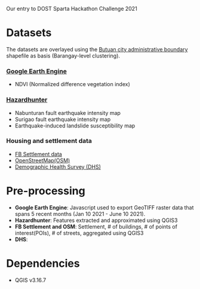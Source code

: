 Our entry to DOST Sparta Hackathon Challenge 2021

# Datasets 
The datasets are overlayed using the [Butuan city administrative boundary](http://philgis.org/city-and-capital-page/butuan-city) shapefile as basis (Barangay-level clustering).

### [Google Earth Engine](https://developers.google.com/earth-engine/datasets/catalog/MODIS_006_MOD13Q1?hl=en#dois)
- NDVI (Normalized difference vegetation index) 
### [Hazardhunter](https://hazardhunter.georisk.gov.ph/map)
- Nabunturan fault earthquake intensity map 
- Surigao fault earthquake intensity map 
- Earthquake-induced landslide susceptibility map
### Housing and settlement data
- [FB Settlement data](https://www.ciesin.columbia.edu/data/hrsl/)
- [OpenStreetMap(OSM)](https://extract.bbbike.org/)
- [Demographic Health Survey (DHS)](https://dhsprogram.com/methodology/survey/survey-display-510.cfm)

# Pre-processing
- **Google Earth Engine**: Javascript used to export GeoTIFF raster data that spans 5 recent months (Jan 10 2021 - June 10 2021). 
- **Hazardhunter**: Features extracted and approximated using QGIS3
- **FB Settlement and OSM**: Settlement, # of buildings, # of points of interest(POIs), # of streets, aggregated using QGIS3
- **DHS**: 
 
# Dependencies
- QGIS v3.16.7
